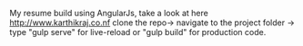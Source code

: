 My resume build using AngularJs, take a look at here http://www.karthikraj.co.nf
clone the repo-> navigate to the project folder -> type "gulp serve" for live-reload or "gulp build" for production code.
